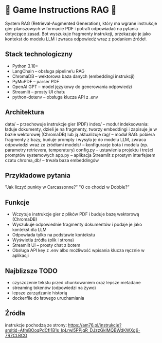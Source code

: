 # 🎲 Game Instructions RAG 🎲
System RAG (Retrieval-Augmented Generation), który ma wgrane instrukcje gier planszowych w formacie PDF i potrafi odpowiadać na pytania dotyczące zasad.
Bot wyszukuje fragmenty instrukcji, przekazuje je jako kontekst do modelu LLM i zwraca odpowiedź wraz z podaniem źródeł.

## Stack technologiczny 
- Python 3.10+
- LangChain – obsługa pipeline’u RAG
- ChromaDB – wektorowa baza danych (embeddingi instrukcji)
- PyMuPDF – parser PDF
- OpenAI GPT – model językowy do generowania odpowiedzi
- Streamlit – prosty UI chatu
- python-dotenv – obsługa klucza API z .env

## Architektura 
data/ – przechowuje instrukcje gier (PDF)
index/ – moduł indeksowania: ładuje dokumenty, dzieli je na fragmenty, tworzy embeddingi i zapisuje je w bazie wektorowej (ChromaDB) lub ją aktualizuje
rag/ – moduł RAG: pobiera fragmenty z bazy, buduje prompty i wysyła je do modelu LLM, zwraca odpowiedzi wraz ze źródłami
models/ – konfiguracje bota i modelu (np. parametry retrievera, temperatury)
config.py – ustawienia projektu i treści promptów systemowych
app.py – aplikacja Streamlit z prostym interfejsem czatu
chroma_db/ – trwała baza embeddingów

## Przykładowe pytania
"Jak liczyć punkty w Carcassonne?”
"O co chodzi w Dobble?”

## Funkcje
- Wczytuje instrukcje gier z plików PDF i buduje bazę wektorową (ChromaDB)
- Wyszukuje odpowiednie fragmenty dokumentów i podaje je jako kontekst dla LLM
- Odpowiada tylko na podstawie kontekstu
- Wyświetla źródła (plik i strona)
- Streamlit UI – prosty chat z botem
- Obsługa API key z .env albo możliwość wpisania klucza ręcznie w aplikacji

## Najblizsze TODO 
- czyszczenie tekstu przed chunkowaniem oraz lepsze metadane
- streaming tokenów (odpowiedzi na żywo)
- lepsze zarządzanie historią 
- dockerfile do łatwego uruchamiania

## Źródła 
instrukcje pochodzą ze strony:
https://am76.pl/instrukcje?srsltid=AfmBOoqPdCfI1B1s_IpLrwl5PPjqR_DJzzGkIMQBWdKWXg6-7R7CLBCG

